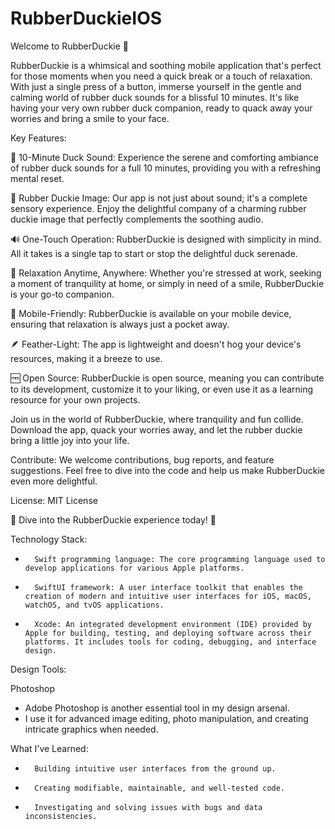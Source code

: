 # RubberDuckieIOS
Welcome to RubberDuckie 🦆

RubberDuckie is a whimsical and soothing mobile application that's perfect for those moments when you need a quick break or a touch of relaxation. With just a single press of a button, immerse yourself in the gentle and calming world of rubber duck sounds for a blissful 10 minutes. It's like having your very own rubber duck companion, ready to quack away your worries and bring a smile to your face.

Key Features:

🎵 10-Minute Duck Sound: Experience the serene and comforting ambiance of rubber duck sounds for a full 10 minutes, providing you with a refreshing mental reset.

📸 Rubber Duckie Image: Our app is not just about sound; it's a complete sensory experience. Enjoy the delightful company of a charming rubber duckie image that perfectly complements the soothing audio.

🔊 One-Touch Operation: RubberDuckie is designed with simplicity in mind. All it takes is a single tap to start or stop the delightful duck serenade.

🌈 Relaxation Anytime, Anywhere: Whether you're stressed at work, seeking a moment of tranquility at home, or simply in need of a smile, RubberDuckie is your go-to companion.

📱 Mobile-Friendly: RubberDuckie is available on your mobile device, ensuring that relaxation is always just a pocket away.

🪶 Feather-Light: The app is lightweight and doesn't hog your device's resources, making it a breeze to use.

🆓 Open Source: RubberDuckie is open source, meaning you can contribute to its development, customize it to your liking, or even use it as a learning resource for your own projects.

Join us in the world of RubberDuckie, where tranquility and fun collide. Download the app, quack your worries away, and let the rubber duckie bring a little joy into your life.

Contribute: We welcome contributions, bug reports, and feature suggestions. Feel free to dive into the code and help us make RubberDuckie even more delightful.

License: MIT License

🦆 Dive into the RubberDuckie experience today! 🦆

Technology Stack:
* 		Swift programming language: The core programming language used to develop applications for various Apple platforms.
* 		SwiftUI framework: A user interface toolkit that enables the creation of modern and intuitive user interfaces for iOS, macOS, watchOS, and tvOS applications.
* 		Xcode: An integrated development environment (IDE) provided by Apple for building, testing, and deploying software across their platforms. It includes tools for coding, debugging, and interface design.


Design Tools: 


Photoshop

- Adobe Photoshop is another essential tool in my design arsenal.
- I use it for advanced image editing, photo manipulation, and creating intricate graphics when needed.

What I've Learned:
* 		Building intuitive user interfaces from the ground up.
* 		Creating modifiable, maintainable, and well-tested code.
* 		Investigating and solving issues with bugs and data inconsistencies.
